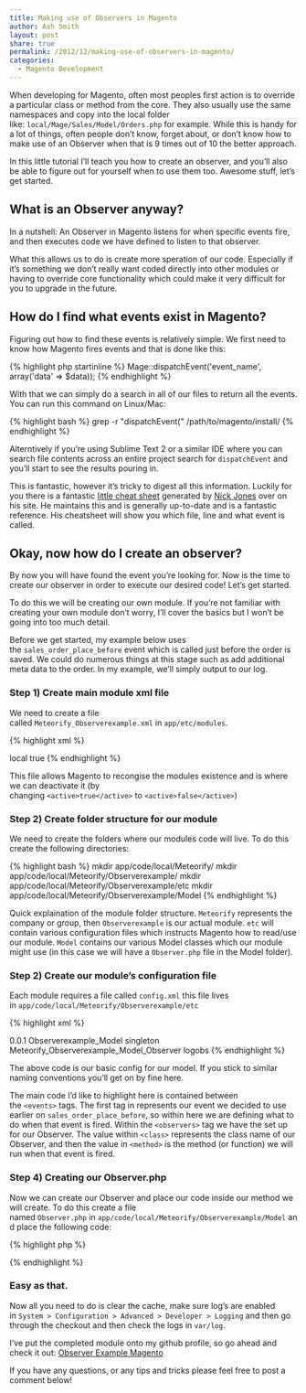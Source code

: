 ```yaml
---
title: Making use of Observers in Magento
author: Ash Smith
layout: post
share: true
permalink: /2012/12/making-use-of-observers-in-magento/
categories:
  - Magento Development
---
```

When developing for Magento, often most peoples first action is to override a particular class or method from the core. They also usually use the same namespaces and copy into the local folder like: `local/Mage/Sales/Model/Orders.php` for example. While this is handy for a lot of things, often people don&#8217;t know, forget about, or don&#8217;t know how to make use of an Observer when that is 9 times out of 10 the better approach.

In this little tutorial I&#8217;ll teach you how to create an observer, and you&#8217;ll also be able to figure out for yourself when to use them too. Awesome stuff, let&#8217;s get started.

## What is an Observer anyway?

In a nutshell: An Observer in Magento listens for when specific events fire, and then executes code we have defined to listen to that observer.

What this allows us to do is create more speration of our code. Especially if it&#8217;s something we don&#8217;t really want coded directly into other modules or having to override core functionality which could make it very difficult for you to upgrade in the future.

## How do I find what events exist in Magento?

Figuring out how to find these events is relatively simple. We first need to know how Magento fires events and that is done like this:

{% highlight php startinline %}
Mage::dispatchEvent('event_name', array('data' => $data));
{% endhighlight %}

With that we can simply do a search in all of our files to return all the events. You can run this command on Linux/Mac:

{% highlight bash %}
grep -r "dispatchEvent(" /path/to/magento/install/
{% endhighlight %}

Alterntively if you&#8217;re using Sublime Text 2 or a similar IDE where you can search file contents across an entire project search for `dispatchEvent` and you&#8217;ll start to see the results pouring in.

This is fantastic, however it&#8217;s tricky to digest all this information. Luckily for you there is a fantastic [little cheat sheet][1] generated by [Nick Jones][2] over on his site. He maintains this and is generally up-to-date and is a fantastic reference. His cheatsheet will show you which file, line and what event is called.

## Okay, now how do I create an observer?

By now you will have found the event you&#8217;re looking for. Now is the time to create our observer in order to execute our desired code! Let&#8217;s get started.

To do this we will be creating our own module. If you&#8217;re not familiar with creating your own module don&#8217;t worry, I&#8217;ll cover the basics but I won&#8217;t be going into too much detail.

Before we get started, my example below uses the `sales_order_place_before` event which is called just before the order is saved. We could do numerous things at this stage such as add additional meta data to the order. In my example, we&#8217;ll simply output to our log.

### Step 1) Create main module xml file

We need to create a file called `Meteorify_Observerexample.xml` in `app/etc/modules`.

{% highlight xml %}
<?xml version="1.0"?>
<config>
    <modules>
        <Meteorify_Observerexample>
            <codePool>local</codePool>
            <active>true</active>
        </Meteorify_Observerexample>
    </modules>
</config>
{% endhighlight %}

This file allows Magento to recongise the modules existence and is where we can deactivate it (by changing `<active>true</active>` to `<active>false</active>`)

### Step 2) Create folder structure for our module

We need to create the folders where our modules code will live. To do this create the following directories:

{% highlight bash %}
mkdir app/code/local/Meteorify/
mkdir app/code/local/Meteorify/Observerexample/
mkdir app/code/local/Meteorify/Observerexample/etc
mkdir app/code/local/Meteorify/Observerexample/Model
{% endhighlight %}

Quick explaination of the module folder structure. `Meteorify` represents the company or group, then `Observerexample` is our actual module. `etc` will contain various configuration files which instructs Magento how to read/use our module. `Model` contains our various Model classes which our module might use (in this case we will have a `Observer.php` file in the Model folder).

### Step 2) Create our module&#8217;s configuration file

Each module requires a file called `config.xml` this file lives in `app/code/local/Meteorify/Observerexample/etc`

{% highlight xml %}
<?xml version="1.0"?>
<config>
    <modules>
        <Meteorify_Observerexample>
            <version>0.0.1</version>
        </Meteorify_Observerexample>
    </modules>
    <global>
        <models>
            <meteorifyobserverexample>
                <class>Observerexample_Model</class>
            </meteorifyobserverexample>
        </models>
        <events>
            <sales_order_place_before>
                <observers>
                    <meteorify_observerexample_model_observer>
                        <type>singleton</type>
                        <class>Meteorify_Observerexample_Model_Observer</class>
                        <method>logobs</method>
                    </meteorify_observerexample_model_observer>
                </observers>
            </sales_order_place_before> 
        </events>
    </global>
</config>
{% endhighlight %}

The above code is our basic config for our model. If you stick to similar naming conventions you&#8217;ll get on by fine here.

The main code I&#8217;d like to highlight here is contained between the `<events>` tags. The first tag in represents our event we decided to use earlier on `sales_order_place_before`, so within here we are defining what to do when that event is fired. Within the `<observers>` tag we have the set up for our Observer. The value within `<class>` represents the class name of our Observer, and then the value in `<method>` is the method (or function) we will run when that event is fired.

### Step 4) Creating our Observer.php

Now we can create our Observer and place our code inside our method we will create. To do this create a file named `Observer.php` in `app/code/local/Meteorify/Observerexample/Model` and place the following code:

{% highlight php %}
<?php
class Meteorify_Observerexample_Model_Observer {

    public function send_email($observer) {
        //$observer contains data passed from when the event was triggered.
        //You can use this data to manipulate the order data before it's saved.
        //Uncomment the line below to log what is contained here:
        //Mage::log($observer);

        Mage::log('We just made an Observer!');
    }

}
?>
{% endhighlight %}

### Easy as that.

Now all you need to do is clear the cache, make sure log&#8217;s are enabled in `System > Configuration > Advanced > Developer > Logging` and then go through the checkout and then check the logs in `var/log`.

I&#8217;ve put the completed module onto my github profile, so go ahead and check it out: [Observer Example Magento][3]

If you have any questions, or any tips and tricks please feel free to post a comment below!

 [1]: http://www.nicksays.co.uk/magento_events_cheat_sheet/
 [2]: http://www.nicksays.co.uk/
 [3]: https://github.com/ashsmith/Observer-Example-Magento